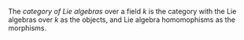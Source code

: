 The *category of Lie algebras* over a field $k$ is the category with the Lie algebras over $k$ as the objects, and Lie algebra homomophisms as the morphisms.
